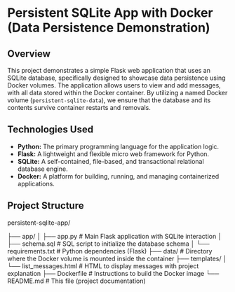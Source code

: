 # Persistent SQLite App with Docker (Data Persistence Demonstration)

## Overview

This project demonstrates a simple Flask web application that uses an SQLite database, specifically designed to showcase data persistence using Docker volumes. The application allows users to view and add messages, with all data stored within the Docker container. By utilizing a named Docker volume (`persistent-sqlite-data`), we ensure that the database and its contents survive container restarts and removals.

## Technologies Used

* **Python:** The primary programming language for the application logic.
* **Flask:** A lightweight and flexible micro web framework for Python.
* **SQLite:** A self-contained, file-based, and transactional relational database engine.
* **Docker:** A platform for building, running, and managing containerized applications.

## Project Structure

persistent-sqlite-app/

├── app/
│   ├── app.py           # Main Flask application with SQLite interaction
│   ├── schema.sql       # SQL script to initialize the database schema
│   └── requirements.txt # Python dependencies (Flask)
├── data/                # Directory where the Docker volume is mounted inside the container
├── templates/
│   └── list_messages.html # HTML to display messages with project explanation
├── Dockerfile           # Instructions to build the Docker image
└── README.md            # This file (project documentation)

